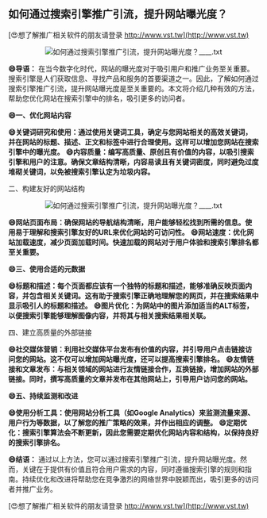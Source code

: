 ## **如何通过搜索引擎推广引流，提升网站曝光度？**

[😍想了解推广相关软件的朋友请登录 http://www.vst.tw](http://www.vst.tw)

 <center><img src="https://vst.tw/MP4/tuiguang/png/8.png" alt="如何通过搜索引擎推广引流，提升网站曝光度？____.txt"></center>

**😄导语：**
在当今数字化时代，网站的曝光度对于吸引用户和推广业务至关重要。搜索引擎是人们获取信息、寻找产品和服务的首要渠道之一。因此，了解如何通过搜索引擎推广引流，提升网站曝光度是至关重要的。本文将介绍几种有效的方法，帮助您优化网站在搜索引擎中的排名，吸引更多的访问者。

**😄一、优化网站内容**

**😄关键词研究和使用：通过使用关键词工具，确定与您网站相关的高效关键词，并在网站的标题、描述、正文和标签中进行合理使用。这样可以增加您网站在搜索引擎中的曝光度。**
**😄内容质量：编写高质量、原创且有价值的内容，以吸引搜索引擎和用户的注意。确保文章结构清晰，内容易读且有关键词密度，同时避免过度堆砌关键词，以免被搜索引擎认定为垃圾内容。**

二、构建友好的网站结构

 <center><img src="https://vst.tw/MP4/tuiguang/png/0.png" alt="如何通过搜索引擎推广引流，提升网站曝光度？____.txt"></center>

**😄网站页面布局：确保网站的导航结构清晰，用户能够轻松找到所需的信息。使用易于理解和搜索引擎友好的URL来优化网站的可访问性。**
**😄网站速度：优化网站加载速度，减少页面加载时间。快速加载的网站对于用户体验和搜索引擎排名都至关重要。**

**😄三、使用合适的元数据**

**😄标题和描述：每个页面都应该有一个独特的标题和描述，能够准确反映页面内容，并包含相关关键词。这有助于搜索引擎正确地理解您的网页，并在搜索结果中显示吸引人的标题和描述。**
**😄图片优化：为网站中的图片添加适当的ALT标签，以便搜索引擎能够理解图像内容，并将其与相关搜索结果相关联。**

四、建立高质量的外部链接

**😄社交媒体营销：利用社交媒体平台发布有价值的内容，并引导用户点击链接访问您的网站。这不仅可以增加网站曝光度，还可以提高搜索引擎排名。**
**😄友情链接和文章发布：与相关领域的网站进行友情链接合作，互换链接，增加网站的外部链接。同时，撰写高质量的文章并发布在其他网站上，引导用户访问您的网站。**

**😄五、持续监测和改进**

**😄使用分析工具：使用网站分析工具（如Google Analytics）来监测流量来源、用户行为等数据，以了解您的推广策略的效果，并作出相应的调整。**
**😄定期优化：搜索引擎算法会不断更新，因此您需要定期优化网站内容和结构，以保持良好的搜索引擎排名。**

**😄结语：**
通过以上方法，您可以通过搜索引擎推广引流，提升网站曝光度。然而，关键在于提供有价值且符合用户需求的内容，同时遵循搜索引擎的规则和指南。持续优化和改进将帮助您在竞争激烈的网络世界中脱颖而出，吸引更多的访问者并推广业务。

[😍想了解推广相关软件的朋友请登录 http://www.vst.tw](http://www.vst.tw)



